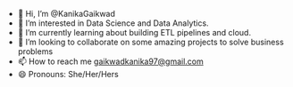 - 👋 Hi, I’m @KanikaGaikwad
- 👀 I’m interested in Data Science and Data Analytics.
- 🌱 I’m currently learning about building ETL pipelines and cloud.
- 💞️ I’m looking to collaborate on some amazing projects to solve business problems
- 📫 How to reach me gaikwadkanika97@gmail.com
- 😄 Pronouns: She/Her/Hers

<!---
KanikaGaikwad/KanikaGaikwad is a ✨ special ✨ repository because its `README.md` (this file) appears on your GitHub profile.
You can click the Preview link to take a look at your changes.
--->
